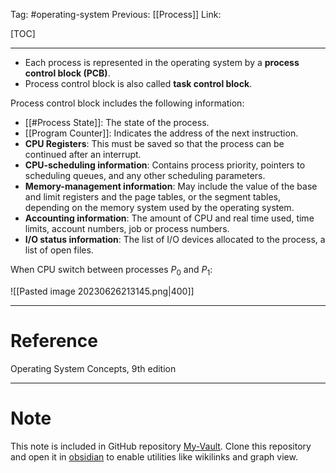 Tag: #operating-system 
Previous: [[Process]]
Link: 

[TOC]

---

- Each process is represented in the operating system by a **process control block (PCB)**.
- Process control block is also called **task control block**.

Process control block includes the following information:

- [[#Process State]]: The state of the process.
- [[Program Counter]]: Indicates the address of the next instruction.
- **CPU Registers**: This must be saved so that the process can be continued after an interrupt.
- **CPU-scheduling information**: Contains process priority, pointers to scheduling queues, and any other scheduling parameters.
- **Memory-management information**: May include the value of the base and limit registers and the page tables, or the segment tables, depending on the memory system used by the operating system.
- **Accounting information**: The amount of CPU and real time used, time limits, account numbers, job or process numbers.
- **I/O status information**: The list of I/O devices allocated to the process, a list of open files.

When CPU switch between processes $P_0$ and $P_1$:

![[Pasted image 20230626213145.png|400]]

---

# Reference

Operating System Concepts, 9th edition

---

# Note

This note is included in GitHub repository [My-Vault](https://github.com/LittleD3092/My-Vault.git). Clone this repository and open it in [obsidian](https://obsidian.md/) to enable utilities like wikilinks and graph view.